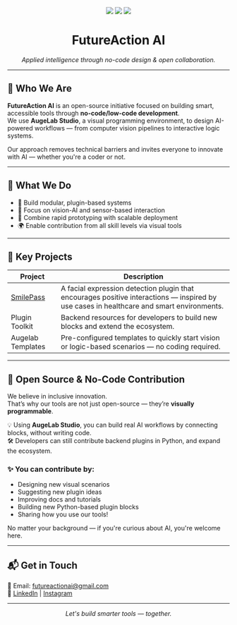 <!-- Contact / Social Links -->
<p align="center">
  <a href="mailto:futureactionai@gmail.com"><img src="https://img.shields.io/badge/Email-futureactionai%40gmail.com-red?style=flat-square&logo=gmail"></a>
  <a href="https://www.instagram.com/futureactionai"><img src="https://img.shields.io/badge/Instagram-%40futureactionai-ff69b4?style=flat-square&logo=instagram"></a>
  <a href="https://www.linkedin.com/company/futureactionai/"><img src="https://img.shields.io/badge/LinkedIn-FutureActionAI-blue?style=flat-square&logo=linkedin"></a>
</p>

<h1 align="center">FutureAction AI</h1>

<p align="center">
  <i>Applied intelligence through no-code design & open collaboration.</i>
</p>

---

## 🧠 Who We Are

**FutureAction AI** is an open-source initiative focused on building smart, accessible tools through **no-code/low-code development**.  
We use **AugeLab Studio**, a visual programming environment, to design AI-powered workflows — from computer vision pipelines to interactive logic systems.

Our approach removes technical barriers and invites everyone to innovate with AI — whether you're a coder or not.

---

## 🚀 What We Do

- 🧩 Build modular, plugin-based systems  
- 🧠 Focus on vision-AI and sensor-based interaction  
- 🔁 Combine rapid prototyping with scalable deployment  
- 🌍 Enable contribution from all skill levels via visual tools  

---

## 🔌 Key Projects

| Project | Description |
|--------|-------------|
| [SmilePass](https://github.com/futureactionai/SmilePass) | A facial expression detection plugin that encourages positive interactions — inspired by use cases in healthcare and smart environments. |
| Plugin Toolkit | Backend resources for developers to build new blocks and extend the ecosystem. |
| Augelab Templates | Pre-configured templates to quickly start vision or logic-based scenarios — no coding required. |

---

## 🌱 Open Source & No-Code Contribution

We believe in inclusive innovation.  
That’s why our tools are not just open-source — they’re **visually programmable**.

💡 Using **AugeLab Studio**, you can build real AI workflows by connecting blocks, without writing code.  
🛠️ Developers can still contribute backend plugins in Python, and expand the ecosystem.

### ✨ You can contribute by:
- Designing new visual scenarios  
- Suggesting new plugin ideas  
- Improving docs and tutorials  
- Building new Python-based plugin blocks  
- Sharing how you use our tools!

No matter your background — if you're curious about AI, you're welcome here.

---

## 📬 Get in Touch

📧 Email: [futureactionai@gmail.com](mailto:futureactionai@gmail.com)  
🔗 [LinkedIn](https://www.linkedin.com/company/futureactionai) | [Instagram](https://www.instagram.com/futureactionai)

---

<p align="center"><i>Let's build smarter tools — together.</i></p>

